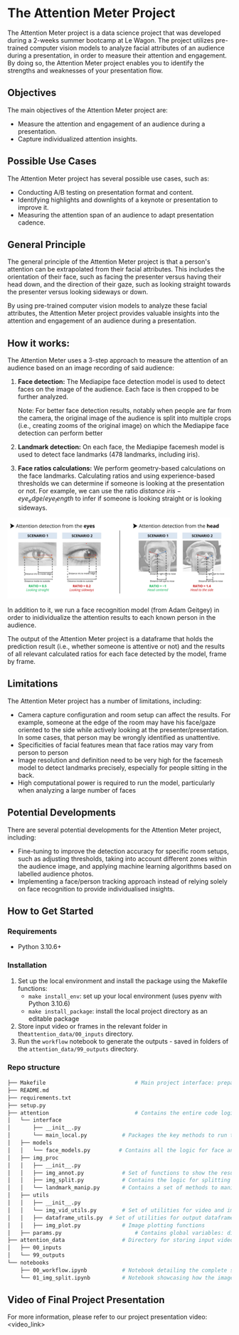 # The Attention Meter Project

The Attention Meter project is a data science project that was developed during a 2-weeks summer bootcamp at Le Wagon. The project utilizes pre-trained computer vision models to analyze facial attributes of an audience during a presentation, in order to measure their attention and engagement. By doing so, the Attention Meter project enables you to identify the strengths and weaknesses of your presentation flow.



## Objectives

The main objectives of the Attention Meter project are:

- Measure the attention and engagement of an audience during a presentation.
- Capture individualized attention insights.



## Possible Use Cases

The Attention Meter project has several possible use cases, such as:

- Conducting A/B testing on presentation format and content.
- Identifying highlights and downlights of a keynote or presentation to improve it.
- Measuring the attention span of an audience to adapt presentation cadence.



## General Principle

The general principle of the Attention Meter project is that a person's attention can be extrapolated from their facial attributes. This includes the orientation of their face, such as facing the presenter versus having their head down, and the direction of their gaze, such as looking straight towards the presenter versus looking sideways or down.

By using pre-trained computer vision models to analyze these facial attributes, the Attention Meter project provides valuable insights into the attention and engagement of an audience during a presentation.



## How it works:

The Attention Meter uses a 3-step approach to measure the attention of an audience based on an  image recording of said audience:

1. **Face detection:** The Mediapipe face detection model is used to detect faces on the image of the audience. Each face is then cropped to be further analyzed.

   Note: For better face detection results, notably when people are far from the camera, the original image of the audience is split into multiple crops (i.e., creating zooms of the original image) on which the Mediapipe face detection can perform better

2. **Landmark detection:** On each face, the Mediapipe facemesh model is used to detect face landmarks (478 landmarks, including iris).

3. **Face ratios calculations:** We perform geometry-based calculations on the face landmarks. Calculating ratios and using experience-based thresholds we can determine if someone is looking at the presentation or not. For example, we can use the ratio $distance\ iris-eye_edge / eye_length$ to infer if someone is looking straight or is looking sideways.

![Step 3: Illustration](images/illustration.png)

In addition to it, we run a face recognition model (from Adam Geitgey) in order to inidividualize the attention results to each known person in the audience.

The output of the Attention Meter project is a dataframe that holds the prediction result (i.e., whether someone is attentive or not) and the results of all relevant calculated ratios for each face detected by the model, frame by frame.



## Limitations

The Attention Meter project has a number of limitations, including:

- Camera capture configuration and room setup can affect the results. For example, someone at the edge of the room may have his face/gaze oriented to the side while actively looking at the presenter/presentation. In some cases, that person may be wrongly identified as unattentive.
- Specificities of facial features mean that face ratios may vary from person to person
- Image resolution and definition need to be very high for the facemesh model to detect landmarks precisely, especially for people sitting in the back.
- High computational power is required to run the model, particularly when analyzing a large number of faces



## Potential Developments

There are several potential developments for the Attention Meter project, including:

- Fine-tuning to improve the detection accuracy for specific room setups, such as adjusting thresholds, taking into account different zones within the audience image, and applying machine learning algorithms based on labelled audience photos.
- Implementing a face/person tracking approach instead of relying solely on face recognition to provide individualised insights.



## How to Get Started

### Requirements

- Python 3.10.6+

### Installation

1. Set up the local environment and install the package using the Makefile functions:
   - `make install_env`: set up your local environment (uses pyenv with Python 3.10.6)
   - `make install_package`: install the local project directory as an editable package
2. Store input video or frames in the relevant folder in the`attention_data/00_inputs` directory.
3. Run the `workflow` notebook to generate the outputs - saved in folders of the `attention_data/99_outputs` directory.

### Repo structure

```bash
├── Makefile							# Main project interface: prepare the environment, manage data sources and run the complete workflow
├── README.md
├── requirements.txt
├── setup.py
├── attention							# Contains the entire code logic for this package
│   └── interface
│       ├── __init__.py
│       └── main_local.py			# Packages the key methods to run the overall workflow: from video to frame encoding to generating the outputs
│   ├── models
│   │   └── face_models.py  	   # Contains all the logic for face and landmarks detection as well as resulting attention measurement; also contains the methods enabling face recognition
│   ├── img_proc
│   │   ├── __init__.py
│   │   ├── img_annot.py			# Set of functions to show the results of each image processing step directly on the image (for checking the outputs and finetuning the models)
│   │   ├── img_split.py			# Contains the logic for splitting an image into multiple crops and remerging crops together
│   │   └── landmark_manip.py		# Contains a set of methods to manipulate landmarks coordinates
│   ├── utils
│   │   ├── __init__.py
│   │   └── img_vid_utils.py		# Set of utilities for video and image manipulation
│   │   ├── dataframe_utils.py	# Set of utilities for output dataframe processing
│   │   ├── img_plot.py				# Image plotting functions
│   ├── params.py						# Contains global variables: directory path logic, Mediapipe face_mesh landmarks indices, image split parameters, output dataframe skeleton
├── attention_data					# Directory for storing input video/frames and software outputs
│   ├── 00_inputs
│   └── 99_outputs
└── notebooks
    ├── 00_workflow.ipynb			# Notebook detailing the complete software workflow
    └── 01_img_split.ipynb			# Notebook showcasing how the image split feature works
```



## Video of Final Project Presentation

For more information, please refer to our project presentation video: <video_link>

